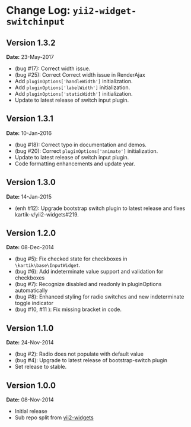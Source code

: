 Change Log: `yii2-widget-switchinput`
=====================================
## Version 1.3.2

**Date:** 23-May-2017

- (bug #17): Correct width issue.
- (bug #25): Correct Correct width issue in RenderAjax
- Add `pluginOptions['handleWidth']` initialization.
- Add `pluginOptions['labelWidth']` initialization.
- Add `pluginOptions['staticWidth']` initialization.
- Update to latest release of switch input plugin.

## Version 1.3.1

**Date:** 10-Jan-2016

- (bug #18): Correct typo in documentation and demos.
- (bug #20): Correct `pluginOptions['animate']` initialization.
- Update to latest release of switch input plugin.
- Code formatting enhancements and update year.

## Version 1.3.0

**Date:** 14-Jan-2015

- (enh #12): Upgrade bootstrap switch plugin to latest release and fixes kartik-v/yii2-widgets#219.

## Version 1.2.0

**Date:** 08-Dec-2014

- (bug #5): Fix checked state for checkboxes in `\kartik\base\InputWidget`.
- (bug #6): Add indeterminate value support and validation for checkboxes
- (bug #7): Recognize disabled and readonly in pluginOptions automatically
- (bug #8): Enhanced styling for radio switches and new indeterminate toggle indicator
- (bug #10, #11 ): Fix missing bracket in code.

## Version 1.1.0

**Date:** 24-Nov-2014

- (bug #2): Radio does not populate with default value 
- (bug #4): Upgrade to latest release of bootstrap-switch plugin
- Set release to stable.

## Version 1.0.0

**Date:** 08-Nov-2014

- Initial release 
- Sub repo split from [yii2-widgets](https://github.com/kartik-v/yii2-widgets)